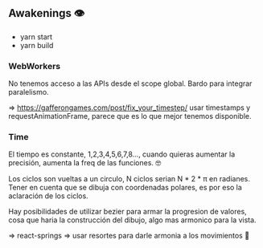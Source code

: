 ## Awakenings 👁

- yarn start
- yarn build

### WebWorkers

No tenemos acceso a las APIs desde el scope global. Bardo para integrar paralelismo.

  => https://gafferongames.com/post/fix_your_timestep/ usar timestamps y requestAnimationFrame, parece que es lo que 
  mejor tenemos disponible.

### Time

El tiempo es constante, 1,2,3,4,5,6,7,8..., cuando quieras aumentar la precisión,
aumenta la freq de las funciones. 🤓

Los ciclos son vueltas a un circulo, N ciclos serian N * 2 * π en radianes. Tener en
cuenta que se dibuja con coordenadas polares, es por eso la aclaración de los ciclos.

Hay posibilidades de utilizar bezier para armar la progresion de valores, cosa que 
haria la construcción del dibujo, algo mas armonico para la vista.

  => react-springs => usar resortes para darle armonia a los movimientos 🤩
